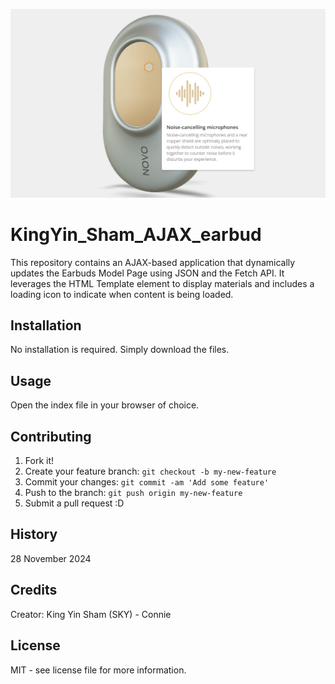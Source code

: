 ![SKY Earbuds](images/Novo-img.jpeg)

# KingYin_Sham_AJAX_earbud
This repository contains an AJAX-based application that dynamically updates the Earbuds Model Page using JSON and the Fetch API. It leverages the HTML Template element to display materials and includes a loading icon to indicate when content is being loaded.

## Installation

No installation is required. Simply download the files.

## Usage

Open the index file in your browser of choice.

## Contributing

1. Fork it!
2. Create your feature branch: `git checkout -b my-new-feature`
3. Commit your changes: `git commit -am 'Add some feature'`
4. Push to the branch: `git push origin my-new-feature`
5. Submit a pull request :D

## History
28 November 2024

## Credits
Creator: King Yin Sham (SKY) - Connie 


## License
MIT - see license file for more information.
